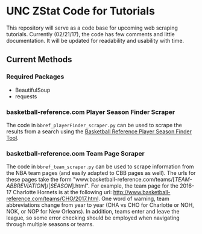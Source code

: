 # UNC ZStat Code for Tutorials

This repository will serve as a code base for upcoming web scraping tutorials.
Currently (02/21/17), the code has few comments and little documentation. It will be updated for readability and usability with time.

## Current Methods

### Required Packages
 - BeautifulSoup
 - requests

### basketball-reference.com Player Season Finder Scraper

The code in `bbref_playerFinder_scraper.py` can be used to scrape the results from a search using the [Basketball Reference
Player Season Finder Tool](http://www.basketball-reference.com/play-index/psl_finder.cgi).

### basketball-reference.com Team Page Scraper

The code in `bbref_team_scraper.py` can be used to scrape information from the NBA team pages (and easily adapted to CBB pages as well).
The urls for these pages take the form "www<i></i>.basketball-reference.com/teams/\[*TEAM-ABBREVIATION*\]/\[*SEASON*\].html".
For example, the team page for the 2016-17 Charlotte Hornets is at the following url: http://www.basketball-reference.com/teams/CHO/2017.html.
One word of warning, team abbreviations change from year to year (CHA vs CHO for Charlotte or NOH, NOK, or NOP for New Orleans).
In addition, teams enter and leave the league, so some error checking should be employed when navigating through multiple seasons or teams.
